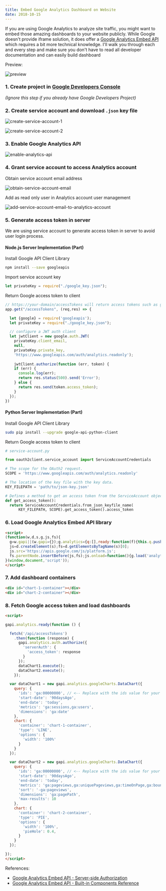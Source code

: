 ```yaml
---
title: Embed Google Analytics Dashboard on Website
date: 2018-10-15
---
```


If you are using Google Analytics to analyze site traffic, you might want to embed those amazing dashboards to your website publicly. While Google doesn't provide iframe solution, it does offer a [Google Analytics Embed API](https://developers.google.com/analytics/devguides/reporting/embed/v1/) which requires a bit more technical knowledge. I'll walk you through each and every step and make sure you don't have to read all developer documentation and can easily build dashboard

Preview:

![preview](./Analytics_-_Tony_Xu_2018-10-16_09-52-42.png)

<!--more-->

### 1. Create project in [Google Developers Console](https://console.developers.google.com/)

_(Ignore this step if you already have Google Developers Project)_

### 2. Create service account and download `.json` key file

![create-service-account-1](./Credentials_-_api-tonyxu-io_-_Google_Cloud_Platform_2018-10-15_22-39-04.png)

![create-service-account-2](./2018_10_15_22_43_12.png)

### 3. Enable Google Analytics API

![enable-analytics-api](./Overview__APIs__Services__api-tonyxu-io__Google_Cloud_Platform_2018-10-15_22-45-05.png)

### 4. Grant service account to access Analytics account

Obtain service account email address

![obtain-service-account-email](./IAM__IAM__admin__api-tonyxu-io__Google_Cloud_Platform_2018-10-15_22-48-01.png)

Add as read only user in Analytics account user management

![add-service-account-email-to-analytics-account](./Analytics_2018-10-15_22-50-34.png)

### 5. Generate access token in server

We are using service account to generate access token in server to avoid user login process.

#### Node.js Server Implementation (Part)

Install Google API Client Library

```bash
npm install --save googleapis
```

Import service account key

```javascript
let privateKey = require("./google_key.json");
```

Return Google access token to client

```javascript
// https://your-domain/accessTokens will return access tokens such as google access tokens
app.get("/accessTokens", (req,res) => {

  let {google} = require('googleapis');
  let privateKey = require("./google_key.json");

  // configure a JWT auth client
  let jwtClient = new google.auth.JWT(
    privateKey.client_email,
    null,
    privateKey.private_key,
    'https://www.googleapis.com/auth/analytics.readonly');
  
    jwtClient.authorize(function (err, token) {
    if (err) {
      console.log(err);
      return res.status(500).send('Error');
    } else {
      return res.send(token.access_token);
    }
  });
})
```

#### Python Server Implementation (Part)

Install Google API Client Library

```bash
sudo pip install --upgrade google-api-python-client
```

Return Google access token to client

```python
# service-account.py

from oauth2client.service_account import ServiceAccountCredentials

# The scope for the OAuth2 request.
SCOPE = 'https://www.googleapis.com/auth/analytics.readonly'

# The location of the key file with the key data.
KEY_FILEPATH = 'path/to/json-key.json'

# Defines a method to get an access token from the ServiceAccount object.
def get_access_token():
  return ServiceAccountCredentials.from_json_keyfile_name(
      KEY_FILEPATH, SCOPE).get_access_token().access_token
```

### 6. Load Google Analytics Embed API library

```html
<script>
(function(w,d,s,g,js,fs){
  g=w.gapi||(w.gapi={});g.analytics={q:[],ready:function(f){this.q.push(f);}};
  js=d.createElement(s);fs=d.getElementsByTagName(s)[0];
  js.src='https://apis.google.com/js/platform.js';
  fs.parentNode.insertBefore(js,fs);js.onload=function(){g.load('analytics');};
}(window,document,'script'));
</script>
```

### 7. Add dashboard containers

```html
<div id="chart-1-container"></div>
<div id="chart-2-container"></div>
```

### 8. Fetch Google access token and load dashboards

```html
<script>

gapi.analytics.ready(function () {

  fetch('/api/accessTokens')
    .then(function (response) {
      gapi.analytics.auth.authorize({
        'serverAuth': {
          'access_token': response
        }
      });
      dataChart1.execute();
      dataChart2.execute();
    });

  var dataChart1 = new gapi.analytics.googleCharts.DataChart({
    query: {
      'ids': 'ga:00000000', // <-- Replace with the ids value for your view.
      'start-date': '90daysAgo',
      'end-date': 'today',
      'metrics': 'ga:sessions,ga:users',
      'dimensions': 'ga:date'
    },
    chart: {
      'container': 'chart-1-container',
      'type': 'LINE',
      'options': {
        'width': '100%'
      }
    }
  });

  var dataChart2 = new gapi.analytics.googleCharts.DataChart({
    query: {
      'ids': 'ga:00000000', // <-- Replace with the ids value for your view.
      'start-date': '90daysAgo',
      'end-date': 'today',
      'metrics': 'ga:pageviews,ga:uniquePageviews,ga:timeOnPage,ga:bounces,ga:entrances,ga:exits',
      'sort': '-ga:pageviews',
      'dimensions': 'ga:pagePath',
      'max-results': 10
    },
    chart: {
      'container': 'chart-2-container',
      'type': 'PIE',
      'options': {
        'width': '100%',
        'pieHole': 0.4,
      }
    }
  });

});
</script>
```

References:

- [Google Analytics Embed API - Server-side Authorization](https://ga-dev-tools.appspot.com/embed-api/server-side-authorization/)
- [Google Analytics Embed API - Built-in Components Reference](https://developers.google.com/analytics/devguides/reporting/embed/v1/component-reference)
